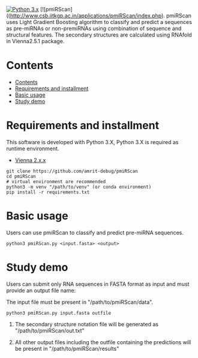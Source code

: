 [![Python 3.x](https://img.shields.io/badge/Python-3.X-green.svg)](https://www.python.org/)
[![pmiRScan]((http://www.csb.iitkgp.ac.in/applications/pmiRScan/index.php).
pmiRScan uses Light Gradient Boosting algorithm to classify and predict a sequences as pre-miRNAs or non-premiRNAs using combination of sequence and structural features. The secondary structures are calculated using RNAfold in Vienna2.5.1 package.

# Contents
- [Contents](#contents)
- [Requirements and installment](#requirements-and-installment)
- [Basic usage](#basic-usage)
- [Study demo](#study-demo)


# Requirements and installment
This software is developed with Python 3.X, Python 3.X is required as runtime environment.
- [Vienna 2.x.x](https://www.tbi.univie.ac.at/RNA/)

```shell
git clone https://github.com/amrit-debug/pmiRScan
cd pmiRScan
# virtual environment are recommended
python3 -m venv "/path/to/venv" (or conda environment)
pip install -r requirements.txt
```
# Basic usage
Users can use pmiRScan to classify and predict pre-miRNA sequences.

```usage:
python3 pmiRScan.py <input.fasta> <output>
```
# Study demo
Users can submit only RNA sequences in FASTA format as input and must provide an output file name:

The input file must be present in "/path/to/pmiRScan/data".

```shell
python3 pmiRScan.py input.fasta outfile

```
1. The secondary structure notation file will be generated as "/path/to/pmiRScan/out.txt"

2. All other output files including the outfile containing the predictions will be present in 
"/path/to/pmiRScan/results"

